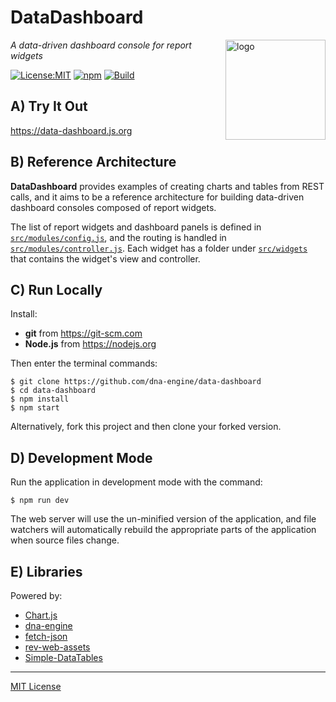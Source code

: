 # DataDashboard
<img src=https://dna-engine.org/graphics/dna-logo.png align=right width=160 alt=logo>

_A data-driven dashboard console for report widgets_

[![License:MIT](https://img.shields.io/badge/License-MIT-blue.svg)](https://github.com/dna-engine/data-dashboard/blob/main/LICENSE.txt)
[![npm](https://img.shields.io/npm/v/data-dashboard.svg)](https://www.npmjs.com/package/data-dashboard)
[![Build](https://github.com/dna-engine/data-dashboard/workflows/build/badge.svg)](https://github.com/dna-engine/data-dashboard/actions/workflows/run-spec-on-push.yaml)

## A) Try It Out
https://data-dashboard.js.org

## B) Reference Architecture
**DataDashboard** provides examples of creating charts and tables from REST calls, and it aims to
be a reference architecture for building data-driven dashboard consoles composed of report widgets.

The list of report widgets and dashboard panels is defined in
[`src/modules/config.js`](https://github.com/dna-engine/data-dashboard/blob/main/src/web-app/+page/modules/config.ts),
and the routing is handled in
[`src/modules/controller.js`](https://github.com/dna-engine/data-dashboard/blob/main/src/web-app/+page/modules/controller.ts).
Each widget has a folder under
[`src/widgets`](https://github.com/dna-engine/data-dashboard/tree/main/src/widgets)
that contains the widget's view and controller.

## C) Run Locally
Install:
* **git** from https://git-scm.com
* **Node.js** from https://nodejs.org

Then enter the terminal commands:
```
$ git clone https://github.com/dna-engine/data-dashboard
$ cd data-dashboard
$ npm install
$ npm start
```
Alternatively, fork this project and then clone your forked version.

## D) Development Mode
Run the application in development mode with the command:
```
$ npm run dev
```
The web server will use the un-minified version of the application, and file watchers will
automatically rebuild the appropriate parts of the application when source files change.

## E) Libraries
Powered by:
* [Chart.js](https://www.chartjs.org)
* [dna-engine](https://dna-engine.org)
* [fetch-json](https://www.npmjs.com/package/fetch-json)
* [rev-web-assets](https://www.npmjs.com/package/rev-web-assets)
* [Simple-DataTables](https://github.com/fiduswriter/Simple-DataTables)

---
[MIT License](LICENSE.txt)
